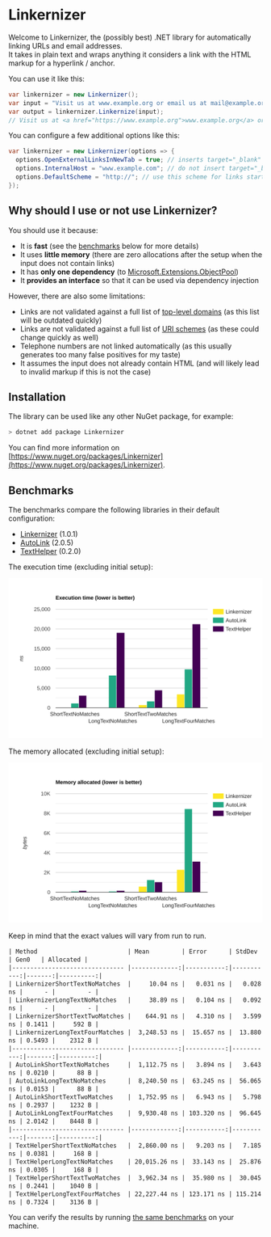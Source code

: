# Linkernizer

Welcome to Linkernizer, the (possibly best) .NET library for automatically linking URLs and email addresses.  
It takes in plain text and wraps anything it considers a link with the HTML markup for a hyperlink / anchor.

You can use it like this:
```c#
var linkernizer = new Linkernizer();
var input = "Visit us at www.example.org or email us at mail@example.org!";
var output = linkernizer.Linkernize(input);
// Visit us at <a href="https://www.example.org">www.example.org</a> or email us at <a href="mailto:mail@example.org">mail@example.org</a>!
```

You can configure a few additional options like this:
```c#
var linkernizer = new Linkernizer(options => {
  options.OpenExternalLinksInNewTab = true; // inserts target="_blank"
  options.InternalHost = "www.example.com"; // do not insert target="_blank" on these links
  options.DefaultScheme = "http://"; // use this scheme for links starting with www.
});
```

## Why should I use or not use Linkernizer?

You should use it because:
- It is **fast** (see the [benchmarks](#benchmarks) below for more details)
- It uses **little memory** (there are zero allocations after the setup when the input does not contain links)
- It has **only one dependency** (to [Microsoft.Extensions.ObjectPool](https://www.nuget.org/packages/microsoft.extensions.objectpool/))
- It **provides an interface** so that it can be used via dependency injection

However, there are also some limitations:
- Links are not validated against a full list of [top-level domains](https://en.wikipedia.org/wiki/List_of_Internet_top-level_domains) (as this list will be outdated quickly)
- Links are not validated against a full list of [URI schemes](https://en.wikipedia.org/wiki/List_of_URI_schemes) (as these could change quickly as well)
- Telephone numbers are not linked automatically (as this usually generates too many false positives for my taste)
- It assumes the input does not already contain HTML (and will likely lead to invalid markup if this is not the case)

## Installation

The library can be used like any other NuGet package, for example:
```PowerShell
> dotnet add package Linkernizer
```

You can find more information on [https://www.nuget.org/packages/Linkernizer](https://www.nuget.org/packages/Linkernizer).

## Benchmarks

The benchmarks compare the following libraries in their default configuration:
- [Linkernizer](https://github.com/sebastianlay/Linkernizer) (1.0.1)
- [AutoLink](https://github.com/mganss/AutoLink) (2.0.5)
- [TextHelper](https://github.com/tylermercier/TextHelper) (0.2.0)

The execution time (excluding initial setup):

![Execution time](https://raw.githubusercontent.com/sebastianlay/Linkernizer/refs/heads/main/images/execution-time.svg)

The memory allocated (excluding initial setup):

![Memory allocated](https://raw.githubusercontent.com/sebastianlay/Linkernizer/refs/heads/main/images/memory-allocated.svg)

Keep in mind that the exact values will vary from run to run.
```
| Method                         | Mean         | Error      | StdDev     | Gen0   | Allocated |
|------------------------------- |-------------:|-----------:|-----------:|-------:|----------:|
| LinkernizerShortTextNoMatches  |     10.04 ns |   0.031 ns |   0.028 ns |      - |         - |
| LinkernizerLongTextNoMatches   |     38.89 ns |   0.104 ns |   0.092 ns |      - |         - |
| LinkernizerShortTextTwoMatches |    644.91 ns |   4.310 ns |   3.599 ns | 0.1411 |     592 B |
| LinkernizerLongTextFourMatches |  3,248.53 ns |  15.657 ns |  13.880 ns | 0.5493 |    2312 B |
|------------------------------- |-------------:|-----------:|-----------:|-------:|----------:|
| AutoLinkShortTextNoMatches     |  1,112.75 ns |   3.894 ns |   3.643 ns | 0.0210 |      88 B |
| AutoLinkLongTextNoMatches      |  8,240.50 ns |  63.245 ns |  56.065 ns | 0.0153 |      88 B |
| AutoLinkShortTextTwoMatches    |  1,752.95 ns |   6.943 ns |   5.798 ns | 0.2937 |    1232 B |
| AutoLinkLongTextFourMatches    |  9,930.48 ns | 103.320 ns |  96.645 ns | 2.0142 |    8448 B |
|------------------------------- |-------------:|-----------:|-----------:|-------:|----------:|
| TextHelperShortTextNoMatches   |  2,860.00 ns |   9.203 ns |   7.185 ns | 0.0381 |     168 B |
| TextHelperLongTextNoMatches    | 20,015.26 ns |  33.143 ns |  25.876 ns | 0.0305 |     168 B |
| TextHelperShortTextTwoMatches  |  3,962.34 ns |  35.980 ns |  30.045 ns | 0.2441 |    1040 B |
| TextHelperLongTextFourMatches  | 22,227.44 ns | 123.171 ns | 115.214 ns | 0.7324 |    3136 B |
```
You can verify the results by running [the same benchmarks](https://github.com/sebastianlay/Linkernizer/blob/main/Linkernizer.Benchmarks/Program.cs) on your machine.
